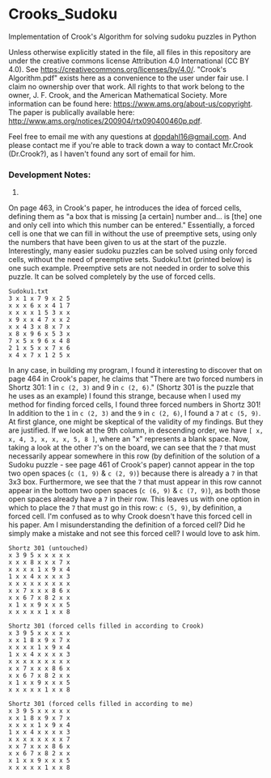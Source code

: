 # Crooks_Sudoku
Implementation of Crook's Algorithm for solving sudoku puzzles in Python

Unless otherwise explicitly stated in the file, all files in this repository are under the creative commons license Attribution 4.0 International (CC BY 4.0). See https://creativecommons.org/licenses/by/4.0/. "Crook's Algorithm.pdf" exists here as a convenience to the user under fair use. I claim no ownership over that work. All rights to that work belong to the owner, J. F. Crook, and the American Mathematical Society. More information can be found here: https://www.ams.org/about-us/copyright. The paper is publically available here: http://www.ams.org/notices/200904/rtx090400460p.pdf.

Feel free to email me with any questions at dopdahl16@gmail.com. And please contact me if you're able to track down a way to contact Mr.Crook (Dr.Crook?), as I haven't found any sort of email for him.

### Development Notes:
1.
On page 463, in Crook's paper, he introduces the idea of forced cells, defining them as "a box that is missing [a certain] number and... is [the] one and only cell into which this number can be entered." Essentially, a forced cell is one that we can fill in without the use of preemptive sets, using only the numbers that have been given to us at the start of the puzzle. Interestingly, many easier sudoku puzzles can be solved using only forced cells, without the need of preemptive sets. Sudoku1.txt (printed below) is one such example. Preemptive sets are not needed in order to solve this puzzle. It can be solved completely by the use of forced cells.
```
Sudoku1.txt
3 x 1 x 7 9 x 2 5
x x x 6 x x 4 1 7
x x x x 1 5 3 x x
x 9 x x 4 7 x x 2
x x 4 3 x 8 x 7 x
x 8 x 9 6 x 5 3 x
7 x 5 x 9 6 x 4 8
2 1 x 5 x x 7 x 6
x 4 x 7 x 1 2 5 x
```
In any case, in building my program, I found it interesting to discover that on page 464 in Crook's paper, he claims that "There are two forced numbers in Shortz 301: 1 in `c (2, 3)` and 9 in `c (2, 6)`." (Shortz 301 is the puzzle that he uses as an example) I found this strange, because when I used my method for finding forced cells, I found three forced numbers in Shortz 301! In addition to the `1` in `c (2, 3)` and the `9` in `c (2, 6)`, I found a `7` at `c (5, 9)`. At first glance, one might be skeptical of the validity of my findings. But they are justified. If we look at the 9th column, in descending order, we have `[ x, x, 4, 3, x, x, x, 5, 8 ]`, where an "x" represents a blank space. Now, taking a look at the other `7`'s on the board, we can see that the `7` that must necessarily appear somewhere in this row (by definition of the solution of a Sudoku puzzle - see page 461 of Crook's paper) cannot appear in the top two open spaces (`c (1, 9)` & `c (2, 9)`) because there is already a `7` in that 3x3 box. Furthermore, we see that the `7` that must appear in this row cannot appear in the bottom two open spaces (`c (6, 9)` & `c (7, 9)`), as both those open spaces already have a `7` in their row. This leaves us with one option in which to place the `7` that must go in this row: `c (5, 9)`, by definition, a forced cell. I'm confused as to why Crook doesn't have this forced cell in his paper. Am I misunderstanding the definition of a forced cell? Did he simply make a mistake and not see this forced cell? I would love to ask him. 
```
Shortz 301 (untouched)
x 3 9 5 x x x x x
x x x 8 x x x 7 x
x x x x 1 x 9 x 4
1 x x 4 x x x x 3
x x x x x x x x x
x x 7 x x x 8 6 x
x x 6 7 x 8 2 x x
x 1 x x 9 x x x 5
x x x x x 1 x x 8
```
```
Shortz 301 (forced cells filled in according to Crook)
x 3 9 5 x x x x x
x x 1 8 x 9 x 7 x
x x x x 1 x 9 x 4
1 x x 4 x x x x 3
x x x x x x x x x
x x 7 x x x 8 6 x
x x 6 7 x 8 2 x x
x 1 x x 9 x x x 5
x x x x x 1 x x 8
```
```
Shortz 301 (forced cells filled in according to me)
x 3 9 5 x x x x x
x x 1 8 x 9 x 7 x
x x x x 1 x 9 x 4
1 x x 4 x x x x 3
x x x x x x x x 7
x x 7 x x x 8 6 x
x x 6 7 x 8 2 x x
x 1 x x 9 x x x 5
x x x x x 1 x x 8
```

